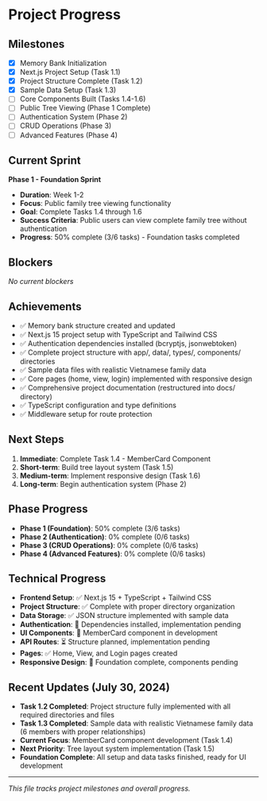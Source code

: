 # Project Progress

## Milestones
- [x] Memory Bank Initialization
- [x] Next.js Project Setup (Task 1.1)
- [x] Project Structure Complete (Task 1.2)
- [x] Sample Data Setup (Task 1.3)
- [ ] Core Components Built (Tasks 1.4-1.6)
- [ ] Public Tree Viewing (Phase 1 Complete)
- [ ] Authentication System (Phase 2)
- [ ] CRUD Operations (Phase 3)
- [ ] Advanced Features (Phase 4)

## Current Sprint
**Phase 1 - Foundation Sprint**
- **Duration**: Week 1-2
- **Focus**: Public family tree viewing functionality
- **Goal**: Complete Tasks 1.4 through 1.6
- **Success Criteria**: Public users can view complete family tree without authentication
- **Progress**: 50% complete (3/6 tasks) - Foundation tasks completed

## Blockers
*No current blockers*

## Achievements
- ✅ Memory bank structure created and updated
- ✅ Next.js 15 project setup with TypeScript and Tailwind CSS
- ✅ Authentication dependencies installed (bcryptjs, jsonwebtoken)
- ✅ Complete project structure with app/, data/, types/, components/ directories
- ✅ Sample data files with realistic Vietnamese family data
- ✅ Core pages (home, view, login) implemented with responsive design
- ✅ Comprehensive project documentation (restructured into docs/ directory)
- ✅ TypeScript configuration and type definitions
- ✅ Middleware setup for route protection

## Next Steps
1. **Immediate**: Complete Task 1.4 - MemberCard Component
2. **Short-term**: Build tree layout system (Task 1.5)
3. **Medium-term**: Implement responsive design (Task 1.6)
4. **Long-term**: Begin authentication system (Phase 2)

## Phase Progress
- **Phase 1 (Foundation)**: 50% complete (3/6 tasks)
- **Phase 2 (Authentication)**: 0% complete (0/6 tasks)
- **Phase 3 (CRUD Operations)**: 0% complete (0/6 tasks)
- **Phase 4 (Advanced Features)**: 0% complete (0/6 tasks)

## Technical Progress
- **Frontend Setup**: ✅ Next.js 15 + TypeScript + Tailwind CSS
- **Project Structure**: ✅ Complete with proper directory organization
- **Data Storage**: ✅ JSON structure implemented with sample data
- **Authentication**: 🔄 Dependencies installed, implementation pending
- **UI Components**: 🔄 MemberCard component in development
- **API Routes**: ⏳ Structure planned, implementation pending
- **Pages**: ✅ Home, View, and Login pages created
- **Responsive Design**: 🔄 Foundation complete, components pending

## Recent Updates (July 30, 2024)
- **Task 1.2 Completed**: Project structure fully implemented with all required directories and files
- **Task 1.3 Completed**: Sample data with realistic Vietnamese family data (6 members with proper relationships)
- **Current Focus**: MemberCard component development (Task 1.4)
- **Next Priority**: Tree layout system implementation (Task 1.5)
- **Foundation Complete**: All setup and data tasks finished, ready for UI development

---
*This file tracks project milestones and overall progress.* 